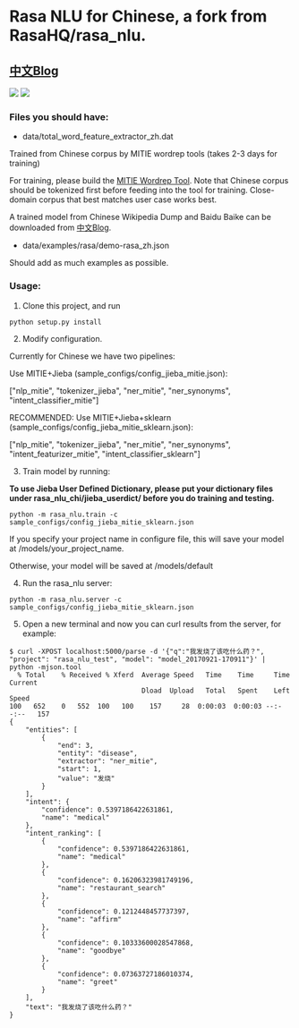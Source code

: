 

# Rasa NLU for Chinese, a fork from RasaHQ/rasa_nlu.

## [中文Blog](http://www.crownpku.com/2017/07/27/%E7%94%A8Rasa_NLU%E6%9E%84%E5%BB%BA%E8%87%AA%E5%B7%B1%E7%9A%84%E4%B8%AD%E6%96%87NLU%E7%B3%BB%E7%BB%9F.html)

![](http://www.crownpku.com/images/201707/5.jpg)
![](http://www.crownpku.com/images/201707/4.jpg)



### Files you should have:

* data/total_word_feature_extractor_zh.dat

Trained from Chinese corpus by MITIE wordrep tools (takes 2-3 days for training)


For training, please build the [MITIE Wordrep Tool](https://github.com/mit-nlp/MITIE/tree/master/tools/wordrep). Note that Chinese corpus should be tokenized first before feeding into the tool for training. Close-domain corpus that best matches user case works best.

A trained model from Chinese Wikipedia Dump and Baidu Baike can be downloaded from [中文Blog](http://www.crownpku.com/2017/07/27/%E7%94%A8Rasa_NLU%E6%9E%84%E5%BB%BA%E8%87%AA%E5%B7%B1%E7%9A%84%E4%B8%AD%E6%96%87NLU%E7%B3%BB%E7%BB%9F.html).


* data/examples/rasa/demo-rasa_zh.json

Should add as much examples as possible.

### Usage:


1. Clone this project, and run
```
python setup.py install
```

2. Modify configuration. 

Currently for Chinese we have two pipelines:

Use MITIE+Jieba (sample_configs/config_jieba_mitie.json):

["nlp_mitie", "tokenizer_jieba", "ner_mitie", "ner_synonyms", "intent_classifier_mitie"]

RECOMMENDED: Use MITIE+Jieba+sklearn (sample_configs/config_jieba_mitie_sklearn.json):

["nlp_mitie", "tokenizer_jieba", "ner_mitie", "ner_synonyms", "intent_featurizer_mitie", "intent_classifier_sklearn"]



3. Train model by running:

**To use Jieba User Defined Dictionary, please put your dictionary files under rasa_nlu_chi/jieba_userdict/ before you do training and testing.**

```
python -m rasa_nlu.train -c sample_configs/config_jieba_mitie_sklearn.json
```

If you specify your project name in configure file, this will save your model at /models/your_project_name. 

Otherwise, your model will be saved at /models/default



4. Run the rasa_nlu server:

```
python -m rasa_nlu.server -c sample_configs/config_jieba_mitie_sklearn.json
```


5. Open a new terminal and now you can curl results from the server, for example:

```
$ curl -XPOST localhost:5000/parse -d '{"q":"我发烧了该吃什么药？", "project": "rasa_nlu_test", "model": "model_20170921-170911"}' | python -mjson.tool
  % Total    % Received % Xferd  Average Speed   Time    Time     Time  Current
                                 Dload  Upload   Total   Spent    Left  Speed
100   652    0   552  100   100    157     28  0:00:03  0:00:03 --:--:--   157
{
    "entities": [
        {
            "end": 3,
            "entity": "disease",
            "extractor": "ner_mitie",
            "start": 1,
            "value": "发烧"
        }
    ],
    "intent": {
        "confidence": 0.5397186422631861,
        "name": "medical"
    },
    "intent_ranking": [
        {
            "confidence": 0.5397186422631861,
            "name": "medical"
        },
        {
            "confidence": 0.16206323981749196,
            "name": "restaurant_search"
        },
        {
            "confidence": 0.1212448457737397,
            "name": "affirm"
        },
        {
            "confidence": 0.10333600028547868,
            "name": "goodbye"
        },
        {
            "confidence": 0.07363727186010374,
            "name": "greet"
        }
    ],
    "text": "我发烧了该吃什么药？"
}
```
